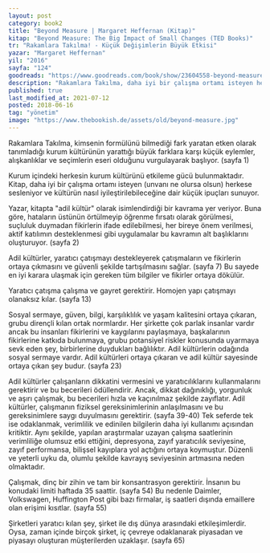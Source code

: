 ```yaml
---
layout: post  
category: book2  
title: "Beyond Measure | Margaret Heffernan (Kitap)"  
kitap: "Beyond Measure: The Big İmpact of Small Changes (TED Books)" 
tr: "Rakamlara Takılma! - Küçük Değişimlerin Büyük Etkisi"  
yazar: "Margaret Heffernan"  
yil: "2016"  
sayfa: "124"  
goodreads: "https://www.goodreads.com/book/show/23604558-beyond-measure"
description: "Rakamlara Takılma, daha iyi bir çalışma ortamı isteyen herkese sesleniyor ve örgüt kültürünün nasıl iyileştirilebileceğine dair ipuçları sunuyor."
published: true
last_modified_at: 2021-07-12
posted: 2018-06-16
tag: "yönetim"
image: "https://www.thebookish.de/assets/old/beyond-measure.jpg"
---
```


Rakamlara Takılma, kimsenin formülünü bilmediği fark yaratan etken olarak tanımladığı kurum kültürünün yarattığı büyük farklara karşı küçük eylemler, alışkanlıklar ve seçimlerin eseri olduğunu vurgulayarak başlıyor. (sayfa 1)   
  
Kurum içindeki herkesin kurum kültürünü etkileme gücü bulunmaktadır. Kitap, daha iyi bir çalışma ortamı isteyen (unvanı ne olursa olsun) herkese sesleniyor ve kültürün nasıl iyileştirilebileceğine dair küçük ipuçları sunuyor.   
  
Yazar, kitapta "adil kültür" olarak isimlendirdiği bir kavrama yer veriyor. Buna göre, hataların üstünün örtülmeyip öğrenme fırsatı olarak görülmesi, suçluluk duymadan fikirlerin ifade edilebilmesi, her bireye önem verilmesi, aktif katılımın desteklenmesi gibi uygulamalar bu kavramın alt başlıklarını oluşturuyor. (sayfa 2)  
  
Adil kültürler, yaratıcı çatışmayı destekleyerek çatışmaların ve fikirlerin ortaya çıkmasını ve güvenli şekilde tartışılmasını sağlar. (sayfa 7) Bu sayede en iyi karara ulaşmak için gereken tüm bilgiler ve fikirler ortaya dökülür.   
  
Yaratıcı çatışma çalışma ve gayret gerektirir. Homojen yapı çatışmayı olanaksız kılar. (sayfa 13)   
  
Sosyal sermaye, güven, bilgi, karşılıklılık ve yaşam kalitesini ortaya çıkaran, grubu dirençli kılan ortak normlardır. Her şirkette çok parlak insanlar vardır ancak bu insanları fikirlerini ve kaygılarını paylaşmaya, başkalarının fikirlerine katkıda bulunmaya, grubu potansiyel riskler konusunda uyarmaya sevk eden şey, birbirlerine duydukları bağlılıktır. Adil kültürlerin odağında sosyal sermaye vardır. Adil kültürleri ortaya çıkaran ve adil kültür sayesinde ortaya çıkan şey budur. (sayfa 23)  
  
Adil kültürler çalışanların dikkatini vermesini ve yaratıcılıklarını kullanmalarını gerektirir ve bu becerileri ödüllendirir. Ancak, dikkat dağınıklığı, yorgunluk ve aşırı çalışmak, bu becerileri hızla ve kaçınılmaz şekilde zayıflatır. Adil kültürler, çalışmanın fiziksel gereksinimlerinin anlaşılmasını ve bu gereksinimlere saygı duyulmasını gerektirir. (sayfa 39-40) Tek seferde tek ise odaklanmak, verimlilik ve edinilen bilgilerin daha iyi kullanımı açısından kritiktir. Aynı şekilde, yapılan araştırmalar uzayan çalışma saatlerinin verimliliğe olumsuz etki ettiğini, depresyona, zayıf yaratıcılık seviyesine, zayıf performansa, bilişsel kayıplara yol açtığını ortaya koymuştur. Düzenli ve yeterli uyku da, olumlu şekilde kavrayış seviyesinin artmasına neden olmaktadır.  
  
Çalışmak, dinç bir zihin ve tam bir konsantrasyon gerektirir. İnsanın bu konudaki limiti haftada 35 saattir. (sayfa 54) Bu nedenle Daimler, Volkswagen, Huffington Post gibi bazı firmalar, iş saatleri dışında emaillere olan erişimi kısıtlar. (sayfa 55)   
  
Şirketleri yaratıcı kılan şey, şirket ile dış dünya arasındaki etkileşimlerdir. Oysa, zaman içinde birçok şirket, iç çevreye odaklanarak piyasadan ve piyasayı oluşturan müşterilerden uzaklaşır. (sayfa 65)   
  
 
